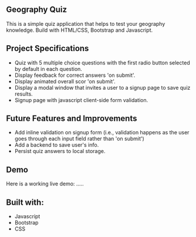 ## Geography Quiz

This is a simple quiz application that helps to test your geography knowledge. Build with HTML/CSS, Bootstrap and Javascript.

## Project Specifications

- Quiz with 5 multiple choice questions with the first radio button selected by default in each question.
- Display feedback for correct answers 'on submit'.
- Display animated overall scor 'on submit'.
- Display a modal window that invites a user to a signup page to save quiz results.
- Signup page with javascript client-side form validation.

## Future Features and Improvements

- Add inline validation on signup form (i.e., validation happens as the user goes through each input field rather than 'on submit')
- Add a backend to save user's info.
- Persist quiz answers to local storage.

## Demo

Here is a working live demo: .....

## Built with:

- Javascript
- Bootstrap
- CSS
